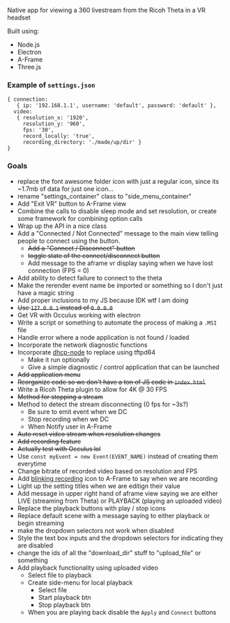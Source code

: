 Native app for viewing a 360 livestream from the Ricoh Theta in a VR headset

Built using:

* Node.js
* Electron
* A-Frame
* Three.js

### Example of `settings.json`

```
{ connection:
   { ip: '192.168.1.1', username: 'default', password: 'default' },
  video:
   { resolution_x: '1920',
     resolution_y: '960',
     fps: '30',
     record_locally: 'true',
     recording_directory: './made/up/dir' } 
}
```


### Goals

* replace the font awesome folder icon with just a regular icon, since its 
  ~1.7mb of data for just one icon...
* rename "settings_container" class to "side_menu_container" 
* Add "Exit VR" button to A-Frame view
* Combine the calls to disable sleep mode and set resolution, or create some
  framework for combining option calls
* Wrap up the API in a nice class
* Add a "Connected / Not Connected" message to the main view telling people to 
  connect using the button.
    * ~~Add a "Connect / Disconnect" button~~ 
    * ~~toggle state of the connect/disconnect button~~
    * Add message to the aframe vr display saying when we have lost connection (FPS = 0)
* Add ability to detect failure to connect to the theta 
* Make the rerender event name be imported or something so I don't just have a magic
string
* Add proper inclusions to my JS because IDK wtf I am doing 
* ~~Use `127.0.0.1` instead of `0.0.0.0`~~
* Get VR with Occulus working with electron
* Write a script or something to automate the process of making a `.MSI` file
* Handle error where a node application is not found / loaded
* Incorporate the network diagnostic functions
* Incorporate [dhcp-node](https://github.com/infusion/node-dhcp) to replace using tftpd64
   * Make it run optionally
   * Give a simple diagnostic / control application that can be launched
* ~~Add application menu~~
* ~~Reorganize code so we don't have a ton of JS code in `index.html`~~
* Write a Ricoh Theta plugin to allow for 4K @ 30 FPS
* ~~Method for stopping a stream~~
* Method to detect the stream disconnecting (0 fps for ~3s?)
    * Be sure to emit event when we DC
    * Stop recording when we DC
    * When Notify user in A-Frame
* ~~Auto reset video stream when resolution changes~~
* ~~Add recording feature~~
* ~~Actually test with Occulus lol~~
* Use `const myEvent = new Event(EVENT_NAME)` instead of creating them everytime
* Change bitrate of recorded video based on resolution and FPS
* Add [blinking recording](http://jsfiddle.net/rmq6Lt3g/1/) icon to A-Frame to 
  say when we are recording
* Light up the setting titles when we are editign their value
* Add message in upper right hand of aframe view saying we are either LIVE
  (streaming from Theta) or PLAYBACK (playing an uploaded video)
* Replace the playback buttons with play / stop icons
* Replace default scene with a message saying to either playback or begin streaming
* make the dropdown selectors not work when disabled
* Style the text box inputs and the dropdown selectors for indicating they are disabled
* change the ids of all the "download_dir" stuff to "upload_file" or something
* Add playback functionality using uploaded video
    * Select file to playback
    * Create side-menu for local playback
        * Select file
        * Start playback btn
        * Stop playback btn
    * When you are playing back disable the `Apply` and `Connect` buttons
